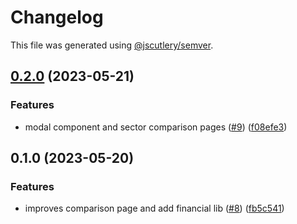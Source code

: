 # Changelog

This file was generated using [@jscutlery/semver](https://github.com/jscutlery/semver).

## [0.2.0](https://github.com/clayton-duarte/amalg/compare/financials-0.1.0...financials-0.2.0) (2023-05-21)


### Features

* modal component and sector comparison pages ([#9](https://github.com/clayton-duarte/amalg/issues/9)) ([f08efe3](https://github.com/clayton-duarte/amalg/commit/f08efe34ebf4ecebf490813c542d6fc8f3638cd3))

## 0.1.0 (2023-05-20)


### Features

* improves comparison page and add financial lib ([#8](https://github.com/clayton-duarte/amalg/issues/8)) ([fb5c541](https://github.com/clayton-duarte/amalg/commit/fb5c5411caa13f2df45cba7358fdad1f65f8308c))
